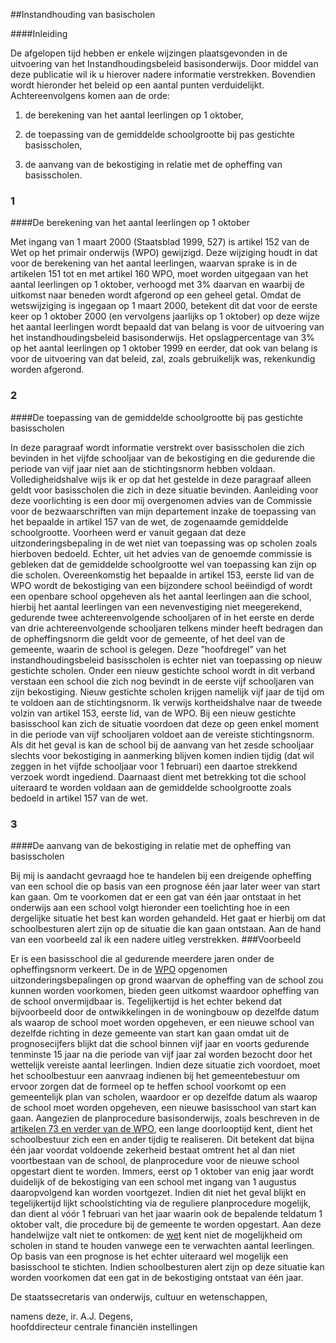 <meta http-equiv='Content-Type' content='text/html; charset=utf-8' />

##Instandhouding van basischolen

####Inleiding

De afgelopen tijd hebben er enkele wijzingen plaatsgevonden in de uitvoering van het Instandhoudingsbeleid basisonderwijs. Door middel van deze publicatie wil ik u hierover nadere informatie verstrekken. Bovendien wordt hieronder het beleid op een aantal punten verduidelijkt. Achtereenvolgens komen aan de orde: 

1. de berekening van het aantal leerlingen op 1 oktober,  

2. de toepassing van de gemiddelde schoolgrootte bij pas gestichte basisscholen,  

3. de aanvang van de bekostiging in relatie met de opheffing van basisscholen.     
### 1  

####De berekening van het aantal leerlingen op 1 oktober

Met ingang van 1 maart 2000 (Staatsblad 1999, 527) is artikel 152 van de Wet op het primair onderwijs (WPO) gewijzigd. Deze wijziging houdt in dat voor de berekening van het aantal leerlingen, waarvan sprake is in de artikelen 151 tot en met artikel 160 WPO, moet worden uitgegaan van het aantal leerlingen op 1 oktober, verhoogd met 3% daarvan en waarbij de uitkomst naar beneden wordt afgerond op een geheel getal. Omdat de wetswijziging is ingegaan op 1 maart 2000, betekent dit dat voor de eerste keer op 1 oktober 2000 (en ver­volgens jaarlijks op 1 oktober) op deze wijze het aantal leerlingen wordt bepaald dat van belang is voor de uitvoering van het instandhoudingsbeleid basisonderwijs. Het opslagpercentage van 3% op het aantal leerlingen op 1 oktober 1999 en eerder, dat ook van belang is voor de uitvoering van dat beleid, zal, zoals gebruikelijk was, rekenkundig worden afgerond.    
### 2  

####De toepassing van de gemiddelde schoolgrootte bij pas gestichte basisscholen

In deze paragraaf wordt informatie verstrekt over basisscholen die zich bevinden in het vijfde schooljaar van de bekostiging en die gedurende die periode van vijf jaar niet aan de stichtingsnorm hebben voldaan. Volledigheidshalve wijs ik er op dat het gestelde in deze paragraaf alleen geldt voor basisscholen die zich in deze situatie bevinden. Aanleiding voor deze voorlichting is een door mij overgenomen advies van de Commissie voor de bezwaarschriften van mijn departement inzake de toepassing van het bepaalde in artikel 157 van de wet, de zogenaamde gemiddelde schoolgrootte. Voorheen werd er vanuit gegaan dat deze uitzonderingsbepaling in de wet niet van toepassing was op scholen zoals hierboven bedoeld. Echter, uit het advies van de genoemde commissie is gebleken dat de gemiddelde schoolgrootte wel van toepassing kan zijn op die scholen. Overeenkomstig het bepaalde in artikel 153, eerste lid van de WPO wordt de bekostiging van een bijzondere school beëindigd of wordt een openbare school opgeheven als het aantal leerlingen aan die school, hierbij het aantal leerlingen van een nevenvestiging niet meegerekend, gedurende twee achtereenvolgende schooljaren of in het eerste en derde van drie achtereenvolgende schooljaren telkens minder heeft bedragen dan de opheffingsnorm die geldt voor de gemeente, of het deel van de gemeente, waarin de school is gelegen. Deze ”hoofdregel” van het instandhoudingsbeleid basisscholen is echter niet van toepassing op nieuw gestichte scholen. Onder een nieuw gestichte school wordt in dit verband verstaan een school die zich nog bevindt in de eerste vijf schooljaren van zijn bekostiging. Nieuw gestichte scholen krijgen namelijk vijf jaar de tijd om te voldoen aan de stichtingsnorm. Ik verwijs kortheidshalve naar de tweede volzin van artikel 153, eerste lid, van de WPO. Bij een nieuw gestichte basisschool kan zich de situatie voordoen dat deze op geen enkel moment in die periode van vijf schooljaren voldoet aan de vereiste stichtingsnorm. Als dit het geval is kan de school bij de aanvang van het zesde schooljaar slechts voor bekostiging in aanmerking blijven komen indien tijdig (dat wil zeggen in het vijfde schooljaar voor 1 februari) een daartoe strekkend verzoek wordt ingediend. Daarnaast dient met betrekking tot die school uiteraard te worden voldaan aan de gemiddelde schoolgrootte zoals bedoeld in artikel 157 van de wet.    
### 3  

####De aanvang van de bekostiging in relatie met de opheffing van basisscholen

Bij mij is aandacht gevraagd hoe te handelen bij een dreigende opheffing van een school die op basis van een prognose één jaar later weer van start kan gaan. Om te voorkomen dat er een gat van één jaar ontstaat in het onderwijs aan een school volgt hieronder een toelichting hoe in een dergelijke situatie het best kan worden gehandeld. Het gaat er hierbij om dat schoolbesturen alert zijn op de situatie die kan gaan ontstaan. Aan de hand van een voorbeeld zal ik een nadere uitleg verstrekken. 
###Voorbeeld

Er is een basisschool die al gedurende meerdere jaren onder de opheffingsnorm verkeert. De in de [WPO](../../../../../wet/wbo/BWBR0003420/README.md) opgenomen uitzonderingsbepalingen op grond waarvan de opheffing van de school zou kunnen worden voorkomen, bieden geen uitkomst waardoor opheffing van de school onvermijdbaar is. Tegelijkertijd is het echter bekend dat bijvoorbeeld door de ontwikkelingen in de woningbouw op dezelfde datum als waarop de school moet worden opgeheven, er een nieuwe school van dezelfde richting in deze gemeente van start kan gaan omdat uit de prognosecijfers blijkt dat die school binnen vijf jaar en voorts gedurende tenminste 15 jaar na die periode van vijf jaar zal worden bezocht door het wettelijk vereiste aantal leerlingen. Indien deze situatie zich voordoet, moet het schoolbestuur een aanvraag indienen bij het gemeentebestuur om ervoor zorgen dat de formeel op te heffen school voorkomt op een gemeentelijk plan van scholen, waardoor er op dezelfde datum als waarop de school moet worden opgeheven, een nieuwe basisschool van start kan gaan. Aangezien de planprocedure basisonderwijs, zoals beschreven in de [artikelen 73 en verder van de WPO](../../../../../wet/wbo/BWBR0003420/README.md), een lange doorlooptijd kent, dient het schoolbestuur zich een en ander tijdig te realiseren. Dit betekent dat bijna één jaar voordat voldoende zekerheid bestaat omtrent het al dan niet voortbestaan van de school, de planprocedure voor de nieuwe school opgestart dient te worden. Immers, eerst op 1 oktober van enig jaar wordt duidelijk of de bekostiging van een school met ingang van 1 augustus daaropvolgend kan worden voortgezet. Indien dit niet het geval blijkt en tegelijkertijd lijkt schoolstichting via de reguliere planprocedure mogelijk, dan dient al vóór 1 februari van het jaar waarin ook de bepalende teldatum 1 oktober valt, die procedure bij de gemeente te worden opgestart. Aan deze handelwijze valt niet te ontkomen: de [wet](../../../../../wet/wbo/BWBR0003420/README.md) kent niet de mogelijkheid om scholen in stand te houden vanwege een te verwachten aantal leerlingen. Op basis van een prognose is het echter uiteraard wel mogelijk een basisschool te stichten. Indien schoolbesturen alert zijn op deze situatie kan worden voorkomen dat een gat in de bekostiging ontstaat van één jaar.      

De 
staatssecretaris van onderwijs, cultuur en wetenschappen, 

namens deze, 
ir. A.J. Degens,  
hoofddirecteur centrale financiën instellingen     
